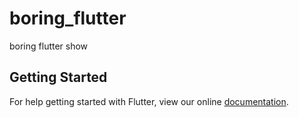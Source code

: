 # boring_flutter

boring flutter show

## Getting Started

For help getting started with Flutter, view our online
[documentation](https://flutter.io/).
